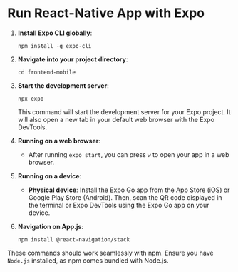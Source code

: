# Run React-Native App with Expo

1. **Install Expo CLI globally**:

   ```
   npm install -g expo-cli
   ```

2. **Navigate into your project directory**:

   ```
   cd frontend-mobile
   ```

3. **Start the development server**:

   ```
   npx expo
   ```

   This command will start the development server for your Expo project. It will also open a new tab in your default web browser with the Expo DevTools.

4. **Running on a web browser**:

   - After running `expo start`, you can press `w` to open your app in a web browser.

5. **Running on a device**:
   - **Physical device**: Install the Expo Go app from the App Store (iOS) or Google Play Store (Android). Then, scan the QR code displayed in the terminal or Expo DevTools using the Expo Go app on your device.

6. **Navigation on App.js**:
    ```
    npm install @react-navigation/stack
    ```

These commands should work seamlessly with npm. Ensure you have `Node.js` installed, as npm comes bundled with Node.js.
